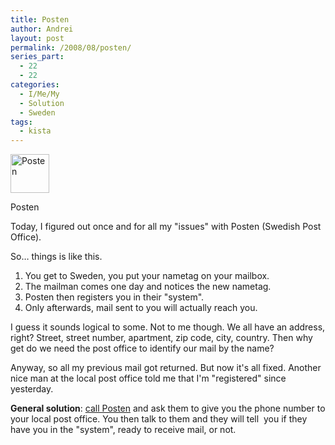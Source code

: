 ```yaml
---
title: Posten
author: Andrei
layout: post
permalink: /2008/08/posten/
series_part:
  - 22
  - 22
categories:
  - I/Me/My
  - Solution
  - Sweden
tags:
  - kista
---
```

<div class="wp-caption alignright" style="width: 72px">
  <img title="Posten" src="http://www.posten.se/img/framework/logotype.gif" alt="Posten" width="62" height="62" /><p class="wp-caption-text">
    Posten
  </p>
</div>

Today, I figured out once and for all my "issues" with Posten (Swedish Post Office).

So… things is like this.

1.  You get to Sweden, you put your nametag on your mailbox.
2.  The mailman comes one day and notices the new nametag.
3.  Posten then registers you in their "system".
4.  Only afterwards, mail sent to you will actually reach you.



I guess it sounds logical to some. Not to me though. We all have an address, right? Street, street number, apartment, zip code, city, country. Then why get do we need the post office to identify our mail by the name?

Anyway, so all my previous mail got returned. But now it's all fixed. Another nice man at the local post office told me that I'm "registered" since yesterday.

**General solution**: [call Posten][1] and ask them to give you the phone number to your local post office. You then talk to them and they will tell  you if they have you in the "system", ready to receive mail, or not.

 [1]: http://www.posten.se/kontakta_oss